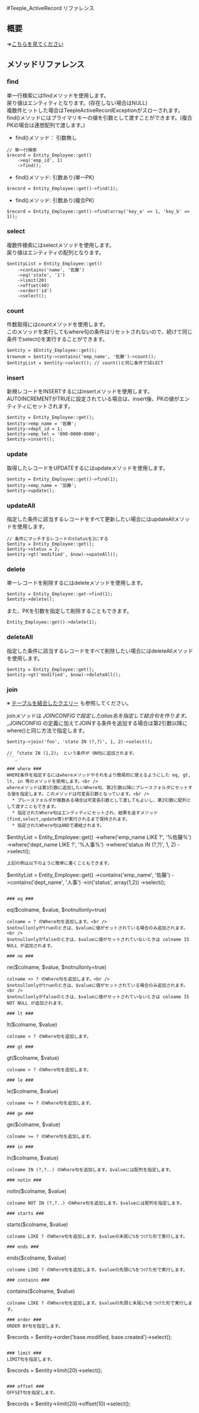 #Teeple\_ActiveRecord リファレンス

## 概要 ##

⇒[こちらを見てください](DatabaseIntro.md)

## メソッドリファレンス ##

### find ###
単一行検索にはfindメソッドを使用します。<br />
戻り値はエンティティとなります。(存在しない場合はNULL)<br />
複数件ヒットした場合はTeepleActiveRecordExceptionがスローされます。<br />
find()メソッドにはプライマリキーの値を引数として渡すことができます。(複合PKの場合は連想配列で渡します。)

  * find()メソッド： 引数無し
```
// 単一行検索
$record = Entity_Employee::get()
    ->eq('emp_id', 1)
    ->find();
```

  * find()メソッド: 引数あり(単一PK)
```
$record = Entity_Employee::get()->find(1);
```

  * find()メソッド: 引数あり(複合PK)
```
$record = Entity_Employee::get()->find(array('key_a' => 1, 'key_b' => 1));
```

### select ###
複数件検索にはselectメソッドを使用します。<br />
戻り値はエンティティの配列となります。
```
$entityList = Entity_Employee::get()
    ->contains('name', '佐藤')
    ->eq('state', '1')
    ->limit(20)
    ->offset(40)
    ->order('id')
    ->select();
```

### count ###
件数取得にはcountメソッドを使用します。<br />
このメソッドを実行してもwhere句の条件はリセットされないので、続けて同じ条件でselect()を実行することができます。
```
$entity = $Entity_Employee::get();
$rownum = $entity->contains('emp_name', '佐藤')->count();
$entityList = $entity->select(); // count()と同じ条件でSELECT
```

### insert ###
新規レコードをINSERTするにはinsertメソッドを使用します。<br />
AUTOINCREMENTがTRUEに設定されている場合は、insert後、PKの値がエンティティにセットされます。
```
$entity = Entity_Employee::get();
$entity->emp_name = '佐藤';
$entity->dept_id = 1;
$entity->emp_tel = '090-0000-0000';
$entity->insert();
```

### update ###
取得したレコードをUPDATEするにはupdateメソッドを使用します。<br />
```
$entity = Entity_Employee::get()->find(1);
$entity->emp_name = '加藤';
$entity->update();
```

### updateAll ###
指定した条件に該当するレコードをすべて更新したい場合にはupdateAllメソッドを使用します。
```
// 条件にマッチするレコードのstatusを2にする
$entity = Entity_Employee::get();
$entity->status = 2;
$entity->gt('modified', $now)->upateAll();
```

### delete ###
単一レコードを削除するにはdeleteメソッドを使用します。
```
$entity = Entity_Employee::get->find(1);
$entity->delete();
```

また、PKを引数を指定して削除することもできます。
```
Entity_Employee::get()->delete(1);
```

### deleteAll ###
指定した条件に該当するレコードをすべて削除したい場合にはdeleteAllメソッドを使用します。
```
$entity = Entity_Employee::get();
$entity->gt('modified', $now)->deleteAll();
```

### join ###
※ [テーブルを結合したクエリー](DatabaseJoin.md) も参照してください。

joinメソッドは _JOINCONFIGで設定したalias名を指定して結合句を作ります。_<br />
_JOINCONFIG の定義に加えてJOINする条件を追加する場合は第2引数以降に where()と同じ方法で指定します。
```
$entity->join('foo', 'state IN (?,?)', 1, 2)->select();

// 「state IN (1,2)」 という条件が ON句に追加されます。
```_

### where ###
WHERE条件を指定するにはwhereメソッドやそれをより簡易的に使えるようにした eq, gt, lt, in 等のメソッドを使用します。<br />
whereメソッドは第1引数に追加したいWhere句、第2引数以降にプレースフォルダにセットする値を指定します。このメソッドは可変長引数となっています。<br />
  * プレースフォルダが複数ある場合は可変長引数として渡してもよいし、第2引数に配列として渡すこともできます。
  * 指定されたWhere句はエンティティにセットされ、結果を返すメソッド(find,select,update等)が実行されるまで保持されます。
  * 指定されたWhere句はANDで連結されます。
```
$entityList = Entity_Employee::get()
    ->where('emp_name LIKE ?', '%佐藤%')
    ->where('dept_name LIKE ?', '%人事%')
    ->where('status IN (?,?)', 1, 2)
    ->select();
```
上記の例は以下のように簡単に書くこともできます。
```
$entityList = Entity_Employee::get()
    ->contains('emp_name', '佐藤')
    ->contains('dept_name', '人事')
    ->in('status', array(1,2))
    ->select();
```

### eq ###
```
 eq($colname, $value, $notnullonly=true)
```
colname = ? のWhere句を追加します。<br />
$notnullonlyがtrueのときは、$valueに値がセットされている場合のみ追加されます。<br />
$notnullonlyがfalseのときは、$valueに値がセットされていないときは colname IS NULL が追加されます。

### ne ###
```
 ne($colname, $value, $notnullonly=true)
```
colname <> ? のWhere句を追加します。<br />
$notnullonlyがtrueのときは、$valueに値がセットされている場合のみ追加されます。<br />
$notnullonlyがfalseのときは、$valueに値がセットされていないときは colname IS NOT NULL が追加されます。

### lt ###
```
 lt($colname, $value)
```
colname < ? のWhere句を追加します。

### gt ###
```
 gt($colname, $value)
```
colname > ? のWhere句を追加します。

### le ###
```
 le($colname, $value)
```
colname <= ? のWhere句を追加します。

### ge ###
```
 ge($colname, $value)
```
colname >= ? のWhere句を追加します。

### in ###
```
 in($colname, $value)
```
colname IN (?,?..) のWhere句を追加します。$valueには配列を指定します。

### notin ###
```
 notin($colname, $value)
```
colname NOT IN (?,?..) のWhere句を追加します。$valueには配列を指定します。

### starts ###
```
 starts($colname, $value)
```
colname LIKE ? のWhere句を追加します。$valueの末尾に%をつけた形で実行します。

### ends ###
```
 ends($colname, $value)
```
colname LIKE ? のWhere句を追加します。$valueの先頭に%をつけた形で実行します。

### contains ###
```
 contains($colname, $value)
```
colname LIKE ? のWhere句を追加します。$valueの先頭と末尾に%をつけた形で実行します。

### order ###
ORDER BY句を指定します。
```
$records = $entity->order('base.modified, base.created')->select();
```

### limit ###
LIMIT句を指定します。
```
$records = $entity->limit(20)->select();
```

### offset ###
OFFSET句を指定します。
```
$records = $entity->limit(20)->offset(10)->select();
```
